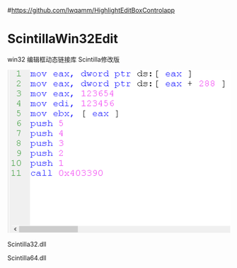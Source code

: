 #https://github.com/lwqamm/HighlightEditBoxControlapp
# ScintillaWin32Edit
win32 编辑框动态链接库 Scintilla修改版

![Image](https://github.com/lwqamm/ScintillaWin32Edit/blob/main/1.png)

Scintilla32.dll

Scintilla64.dll
